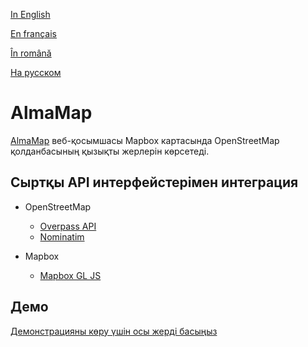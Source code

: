 
[In English](https://github.com/ciukstar/almamap/blob/master/README.md)  

[En français](https://github.com/ciukstar/almamap/blob/master/README.fr.md)  

[În română](https://github.com/ciukstar/almamap/blob/master/README.ro.md)  

[На русском](https://github.com/ciukstar/almamap/blob/master/README.ru.md)

# AlmaMap

[AlmaMap](https://almamapkk-i4rimw5qwq-de.a.run.app) веб-қосымшасы Mapbox картасында OpenStreetMap қолданбасының қызықты жерлерін көрсетеді.

## Сыртқы API интерфейстерімен интеграция

* OpenStreetMap
  
  * [Overpass API](https://wiki.openstreetmap.org/wiki/Overpass_API)
  * [Nominatim](https://nominatim.org/)
  
* Mapbox
  
  * [Mapbox GL JS](https://www.mapbox.com/mapbox-gljs)

## Демо

[Демонстрацияны көру үшін осы жерді басыңыз](https://almamapkk-i4rimw5qwq-de.a.run.app)
